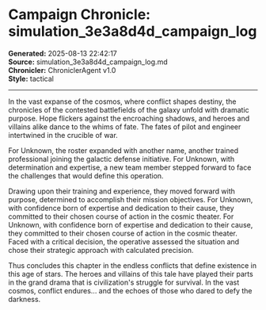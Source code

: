 # Campaign Chronicle: simulation_3e3a8d4d_campaign_log

**Generated:** 2025-08-13 22:42:17  
**Source:** simulation_3e3a8d4d_campaign_log.md  
**Chronicler:** ChroniclerAgent v1.0  
**Style:** tactical  

---

In the vast expanse of the cosmos, where conflict shapes destiny, the chronicles of the contested battlefields of the galaxy unfold with dramatic purpose. Hope flickers against the encroaching shadows, and heroes and villains alike dance to the whims of fate. The fates of pilot and engineer intertwined in the crucible of war.

For Unknown, the roster expanded with another name, another trained professional joining the galactic defense initiative. For Unknown, with determination and expertise, a new team member stepped forward to face the challenges that would define this operation. 

Drawing upon their training and experience, they moved forward with purpose, determined to accomplish their mission objectives. For Unknown, with confidence born of expertise and dedication to their cause, they committed to their chosen course of action in the cosmic theater. For Unknown, with confidence born of expertise and dedication to their cause, they committed to their chosen course of action in the cosmic theater. Faced with a critical decision, the operative assessed the situation and chose their strategic approach with calculated precision.

Thus concludes this chapter in the endless conflicts that define existence in this age of stars. The heroes and villains of this tale have played their parts in the grand drama that is civilization's struggle for survival. In the vast cosmos, conflict endures... and the echoes of those who dared to defy the darkness.